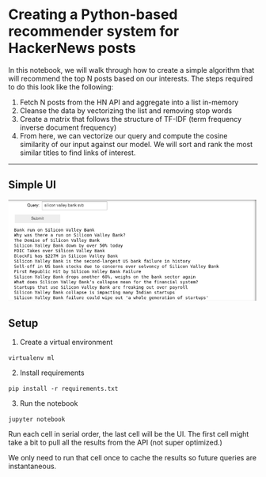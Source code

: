 # Creating a Python-based recommender system for HackerNews posts

In this notebook, we will walk through how to create a simple algorithm that will recommend the top N posts based on our interests. The steps required to do this look like the following:

1. Fetch N posts from the HN API and aggregate into a list in-memory
2. Cleanse the data by vectorizing the list and removing stop words
3. Create a matrix that follows the structure of TF-IDF (term frequency inverse document frequency)
4. From here, we can vectorize our query and compute the cosine similarity of our input against our model. We will sort and rank the most similar titles to find links of interest. 

---

## Simple UI

![](./gui.png)

## Setup

1. Create a virtual environment

`virtualenv ml`

2. Install requirements

`pip install -r requirements.txt`

3. Run the notebook

`jupyter notebook`

Run each cell in serial order, the last cell will be the UI. The first cell might take a bit to pull all the results from the API (not super optimized.)

We only need to run that cell once to cache the results so future queries are instantaneous.

